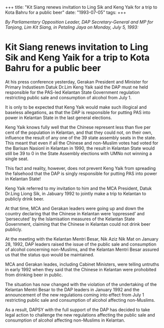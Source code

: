 +++ 
title: "Kit Siang renews invitation to Ling Sik and Keng Yaik for a trip to Kota Bahru for a public beer"
date: "1993-07-05"
tags:
+++

_By Parliamentary Opposition Leader, DAP Secretary-General and MP for Tanjong, Lim Kit Siang, in Petaling Jaya on Monday, July 5, 1993:_

# Kit Siang renews invitation to Ling Sik and Keng Yaik for a trip to Kota Bahru for a public beer

At his press conference yesterday, Gerakan President and Minister for Primary Industiesm Datuk Dr.Lim Keng Yaik said the DAP must ne held responsible for the PAS-led Kelantan State Government regulation restricting public sale and consumption of alcohol from July 1.</u>

It is only to be expected that Keng Yaik would make such illogical and baseless allegations, as that the DAP is responsible for putting PAS into power in Kelantan State in the last general elections.

Keng Yaik knows fully well that the Chinese represent less than five per cent of the population in Kelantan, and that they could not, on their own, influence the result of any one of the 39 state assembly seats in the state. This meant that even if all the Chinese and non-Muslim votes had voted for the Barisan Nasionl in Kelantan in 1990, the result in Kelantan State would still be 39 to 0 in the State Assembly elections with UMNo not winning a single seat.

This fact and reality, however, does not prevent Keng Yaik from spreading the falsehood that the DAP is singly responsible for putting PAS into power in Kelantan State!

Keng Yaik referred to my invitation to him and the MCA President, Datuk Dr.Ling Liong Sik, in Jabuary 1992 to jointly make a trip to Kelantan to publicly drink beer.

At that time, MCA and Gerakan leaders were going up and down the country declaring that the Chinese in Kelantan were ‘oppressed’ and ‘persecuted’ by the Islamisation measures of the Kelantan State Government, claiming that the Chinese in Kelantan could not drink beer publicly.

At the meeting with the Kelantan Mentri Besar, Nik Aziz Nik Mat on January 28, 1992, DAP leaders raised the issue of the public sale and consumption of alcohol concerning non-Muslims, and the Kelantan Mentri Besar assured us that the status quo would be maintained.

MCA and Gerakan leades, including Cabinet Ministers, were telling untruths in early 1992 when they said that the Chinese in Kelantan were prohobited from drinking beer in public.

The situation has now changed with the violation of the undertaking of the Kelantan Mentri Besar to the DAP leaders in January 1992 and the announcement of the new regulations coming into effect from July 1 restricting public sale and consumption of alcohol affecting non-Muslims.

As a result, DAPSY with the full support of the DAP has decided to take legal action to challenge the new regulations affecting the public sale and consumption of alcohol affecting non-Muslims in Kelantan.
 
